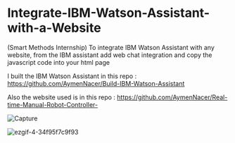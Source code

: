 # Integrate-IBM-Watson-Assistant-with-a-Website
(Smart Methods Internship) To integrate IBM Watson Assistant with any website, from the IBM assistant add web chat integration and copy the javascript code into your html page


I built the IBM Watson Assistant in this repo : https://github.com/AymenNacer/Build-IBM-Watson-Assistant

Also the website used is in this repo : https://github.com/AymenNacer/Real-time-Manual-Robot-Controller-

![Capture](https://user-images.githubusercontent.com/67188835/88924913-8c4f3400-d27c-11ea-93e0-135d6c4533b1.PNG)

![ezgif-4-34f95f7c9f93](https://user-images.githubusercontent.com/67188835/88924958-9a9d5000-d27c-11ea-8cb3-9a74ddca09e2.gif)
